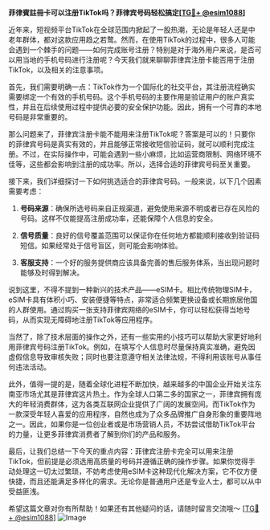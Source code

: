 **菲律賓註冊卡可以注册TikTok吗？菲律宾号码轻松搞定[[TG💪+ @esim1088](https://t.me/s/esim1088)]**

近年来，短视频平台TikTok在全球范围内掀起了一股热潮，无论是年轻人还是中老年群体，都对这款应用趋之若鹜。然而，在使用TikTok的过程中，很多人可能会遇到一个棘手的问题——如何完成账号注册？特别是对于海外用户来说，是否可以用当地的手机号码进行注册呢？今天我们就来聊聊菲律宾注册卡能否用于注册TikTok，以及相关的注意事项。

首先，我们需要明确一点：TikTok作为一个国际化的社交平台，其注册流程确实需要绑定一个有效的手机号码。这个手机号码的主要作用是验证用户的账户真实性，并且在后续使用过程中提供必要的安全保护功能。因此，拥有一个可靠的本地号码是非常重要的。

那么问题来了，菲律宾注册卡能不能用来注册TikTok呢？答案是可以的！只要你的菲律宾号码是真实有效的，并且能够正常接收短信验证码，就可以顺利完成注册。不过，在实际操作中，可能会遇到一些小麻烦，比如运营商限制、网络环境不佳等，这些都会影响到注册的成功率。所以，选择合适的菲律宾号码至关重要。

接下来，我们详细探讨一下如何挑选适合的菲律宾号码。一般来说，以下几个因素需要考虑：

1. **号码来源**：确保所选号码来自正规渠道，避免使用来源不明或者已存在风险的号码。这样不仅能提高注册成功率，还能保障个人信息的安全。
   
2. **信号质量**：良好的信号覆盖范围可以保证你在任何地方都能顺利接收到验证码短信。如果经常处于信号盲区，则可能会影响体验。

3. **客服支持**：一个好的服务提供商应该具备完善的售后服务体系，当出现问题时能够及时得到解决。

说到这里，不得不提到一种新兴的技术产品——eSIM卡。相比传统物理SIM卡，eSIM卡具有体积小巧、安装便捷等特点，非常适合频繁更换设备或长期旅居他国的人群使用。通过购买一张支持菲律宾网络的eSIM卡，你可以轻松获得当地号码，从而实现无障碍地注册TikTok等应用程序。

当然了，除了技术层面的操作之外，还有一些实用的小技巧可以帮助大家更好地利用菲律宾号码注册TikTok。例如，在填写个人信息时尽量保持真实准确，避免因虚假信息导致审核失败；同时也要注意遵守相关法律法规，不得利用该账号从事任何违法活动。

此外，值得一提的是，随着全球化进程不断加快，越来越多的中国企业开始关注东南亚市场尤其是菲律宾这片热土。作为全球人口第二多的国家之一，菲律宾拥有庞大的年轻消费群体，这为各类互联网企业提供了广阔的发展空间。而TikTok作为一款深受年轻人喜爱的应用程序，自然也成为了众多品牌推广自身形象的重要阵地之一。因此，如果你是一位创业者或是市场营销人员，不妨尝试借助TikTok平台的力量，让更多菲律宾消费者了解到你们的产品和服务。

最后，让我们总结一下今天的重点内容：菲律宾注册卡完全可以用来注册TikTok，但前提是必须选用高质量的号码并遵循正确的操作步骤。如果你觉得手动处理这一切太过繁琐，不妨考虑使用eSIM卡这种现代化解决方案，它不仅方便快捷，而且还能满足多样化的需求。无论你是普通用户还是专业人士，都可以从中受益匪浅。

希望这篇文章对你有所帮助！如果还有其他疑问的话，请随时留言交流哦～ [[TG💪+ @esim1088](https://t.me/s/esim1088)] ![Image](https://i.postimg.cc/4NQfJmqS/Snipaste-2025-05-13-00-14-12.png)